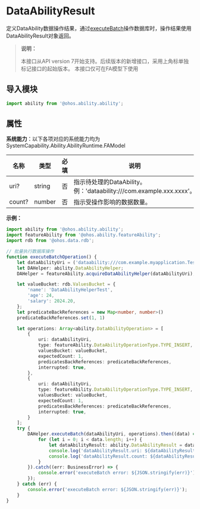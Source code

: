# DataAbilityResult

定义DataAbility数据操作结果，通过[executeBatch](js-apis-inner-ability-dataAbilityHelper.md#dataabilityhelperexecutebatch)操作数据库时，操作结果使用DataAbilityResult对象返回。

> **说明：**
> 
> 本接口从API version 7开始支持。后续版本的新增接口，采用上角标单独标记接口的起始版本。
> 本接口仅可在FA模型下使用

## 导入模块

```ts
import ability from '@ohos.ability.ability';
```

## 属性

**系统能力**：以下各项对应的系统能力均为SystemCapability.Ability.AbilityRuntime.FAModel

| 名称       | 类型  |     必填    |       说明   |
| --------  | --------  | --------    | --------    |
| uri?      | string    |      否    | 指示待处理的DataAbility。例：'dataability:///com.example.xxx.xxxx'。  |
| count?     | number    |      否    | 指示受操作影响的数据数量。  |

**示例：**

```ts
import ability from '@ohos.ability.ability';
import featureAbility from '@ohos.ability.featureAbility';
import rdb from '@ohos.data.rdb';

// 批量执行数据库操作
function executeBatchOperation() {
    let dataAbilityUri = ('dataability:///com.example.myapplication.TestDataAbility');
    let DAHelper: ability.DataAbilityHelper;
    DAHelper = featureAbility.acquireDataAbilityHelper(dataAbilityUri);

    let valueBucket: rdb.ValuesBucket = {
        'name': 'DataAbilityHelperTest',
        'age': 24,
        'salary': 2024.20,
    };
    let predicateBackReferences = new Map<number, number>()
    predicateBackReferences.set(1, 1)

    let operations: Array<ability.DataAbilityOperation> = [
        {
            uri: dataAbilityUri,
            type: featureAbility.DataAbilityOperationType.TYPE_INSERT,
            valuesBucket: valueBucket,
            expectedCount: 1,
            predicatesBackReferences: predicateBackReferences,
            interrupted: true,
        },
        {
            uri: dataAbilityUri,
            type: featureAbility.DataAbilityOperationType.TYPE_INSERT,
            valuesBucket: valueBucket,
            expectedCount: 1,
            predicatesBackReferences: predicateBackReferences,
            interrupted: true,
        }
    ];
    try {
        DAHelper.executeBatch(dataAbilityUri, operations).then((data) => {
            for (let i = 0; i < data.length; i++) {
                let dataAbilityResult: ability.DataAbilityResult = data[i];
                console.log('dataAbilityResult.uri: ${dataAbilityResult.uri}');
                console.log('dataAbilityResult.count: ${dataAbilityResult.count}');
            }
        }).catch((err: BusinessError) => {
            console.error('executeBatch error: ${JSON.stringify(err)}');
        });
    } catch (err) {
        console.error('executeBatch error: ${JSON.stringify(err)}');
    }
}
```